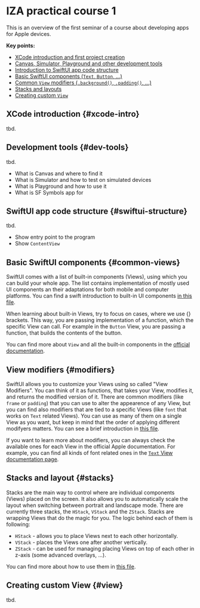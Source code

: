 # IZA practical course 1

This is an overview of the first seminar of a course about developing apps for Apple devices.

**Key points:**
- [XCode introduction and first project creation](#xcode-intro)
- [Canvas, Simulator, Playground and other development tools](#dev-tools)
- [Introduction to SwiftUI app code structure](#swiftui-structure)
- [Basic SwiftUI components (`Text`, `Button`, ...)](#common-views)
- [Common `View` modifiers (`.background()`, `.padding()`, ...)](#modifiers)
- [Stacks and layouts](#stacks)
- [Creating custom `View`](#view)

## XCode introduction {#xcode-intro}

tbd.

## Development tools {#dev-tools}

tbd.

- What is Canvas and where to find it
- What is Simulator and how to test on simulated devices
- What is Playground and how to use it
- What is SF Symbols app for

## SwiftUI app code structure {#swiftui-structure}

tbd.

- Show entry point to the program
- Show `ContentView`

## Basic SwiftUI components {#common-views}

SwiftUI comes with a list of built-in components (Views), using which you can build your whole app. The list contains implementation of mostly used UI components an their adaptations for both mobile and computer platforms. You can find a swift introduction to built-in UI components [in this file](src/01_BuiltInSwiftUIViews.swift).

When learning about built-in Views, try to focus on cases, where we use {} brackets. This way, you are passing implementation of a function, which the specific View can call. For example in the `Button` View, you are passing a function, that builds the contents of the button. 

You can find more about `View` and all the built-in components in the [official documentation](https://developer.apple.com/documentation/swiftui/view).

## View modifiers {#modifiers}

SwiftUI allows you to customize your Views using so called "View Modifiers". You can think of it as functions, that takes your View, modifies it, and returns the modified version of it. There are common modifiers (like `frame` or `padding`) that you can use to alter the appearence of any View, but you can find also modifiers that are tied to a specific Views (like `font` that works on `Text` related Views). You can use as many of them on a single View as you want, but keep in mind that the order of applying different modifyers matters. You can see a brief introduction in [this file](src/02_Modifiers.swift).

If you want to learn more about modifiers, you can always check the available ones for each View in the official Apple documentation. For example, you can find all kinds of font related ones in the [`Text` View documentation page](https://developer.apple.com/documentation/swiftui/text).

## Stacks and layout {#stacks}

Stacks are the main way to control where are individual components (Views) placed on the screen. It also allows you to automatically scale the layout when switching between portrait and landscape mode. There are currently three stacks, the `HStack`, `VStack` and the `ZStack`. Stacks are wrapping Views that do the magic for you. The logic behind each of them is following:

- `HStack` - allows you to place Views next to each other horizontally.
- `VStack` - places the Views one after another vertically.
- `ZStack` - can be used for managing placing Views on top of each other in z-axis (some advanced overlays, ...).

You can find more about how to use them in [this file](src/03_Stacks.swift).

## Creating custom View {#view}

tbd.